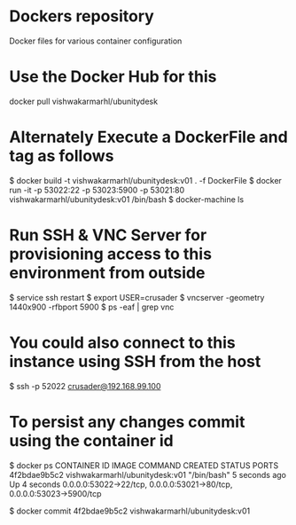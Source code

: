 
# Dockers repository
Docker files for various container configuration

# Use the Docker Hub for this
docker pull vishwakarmarhl/ubunitydesk

# Alternately Execute a DockerFile and tag as follows

$ docker build -t vishwakarmarhl/ubunitydesk:v01 . -f DockerFile 
$ docker run -it -p 53022:22 -p 53023:5900 -p 53021:80 vishwakarmarhl/ubunitydesk:v01 /bin/bash
$ docker-machine ls

# Run SSH & VNC Server for provisioning access to this environment from outside
$ service ssh restart
$ export USER=crusader
$ vncserver -geometry 1440x900 -rfbport 5900
$ ps -eaf | grep vnc

# You could also connect to this instance using SSH from the host
$ ssh -p 52022 crusader@192.168.99.100

# To persist any changes commit using the container id
$ docker ps
  CONTAINER ID        IMAGE                            COMMAND             CREATED             STATUS              PORTS
  4f2bdae9b5c2        vishwakarmarhl/ubunitydesk:v01   "/bin/bash"         5 seconds ago       Up 4 seconds        0.0.0.0:53022->22/tcp, 0.0.0.0:53021->80/tcp, 0.0.0.0:53023->5900/tcp

$ docker commit 4f2bdae9b5c2 vishwakarmarhl/ubunitydesk:v01


